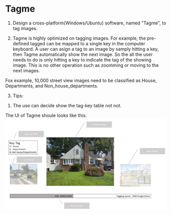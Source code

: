# Tagme


1. Design a cross-platform(Windows/Ubuntu) software, named "Tagme", to tag images.

2. Tagme is highly optimized on tagging images. For example, the pre-defined tagged can be mapped to a single key in the computer keyboard. A user can asign a tag to an image by samply hitting a key, then Tagme automatically show the next image. So the all the user needs to do is only hitting a key to indicate the tag of the showing image. This is no other operation such as zoomming or moving to the next images.

Fox example, 10,000 street view images need to be classified as House, Departments, and Non_house_departments. 

3. Tips:
  1) The use can decide show the tag-key table not not.
  

The UI of Tagme shoule looks like this:
![](imgs/tagme.jpg)
